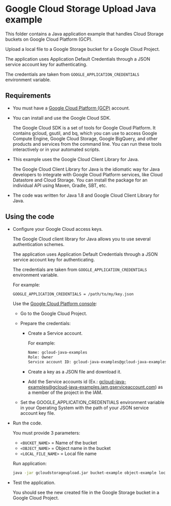 # Google Cloud Storage Upload Java example

This folder contains a Java application example that handles Cloud Storage buckets on Google Cloud Platform (GCP).

Upload a local file to a Google Storage bucket for a Google Cloud Project.

The application uses Application Default Credentials through a JSON service account key for authenticating.

The credentials are taken from `GOOGLE_APPLICATION_CREDENTIALS` environment variable.

## Requirements

* You must have a [Google Cloud Platform (GCP)](http://cloud.google.com/) account.

* You can install and use the Google Cloud SDK.

  The Google Cloud SDK is a set of tools for Google Cloud Platform.
  It contains gcloud, gsutil, and bq, which you can use to access Google Compute Engine, Google Cloud Storage, Google BigQuery,
  and other products and services from the command line. You can run these tools interactively or in your automated scripts.

* This example uses the Google Cloud Client Library for Java.

  The Google Cloud Client Library for Java is the idiomatic way for Java developers to integrate with Google Cloud Platform services,
  like Cloud Datastore and Cloud Storage. You can install the package for an individual API using Maven, Gradle, SBT, etc.

* The code was written for Java 1.8 and Google Cloud Client Library for Java.

## Using the code

* Configure your Google Cloud access keys.

  The Google Cloud client library for Java allows you to use several authentication schemes.

  The application uses Application Default Credentials through a JSON service account key for authenticating.

  The credentials are taken from `GOOGLE_APPLICATION_CREDENTIALS` environment variable.

  For example:

  ```bash
  GOOGLE_APPLICATION_CREDENTIALS = /path/to/my/key.json
  ```

  Use the [Google Cloud Platform console](http://cloud.google.com/):

  * Go to the Google Cloud Project.

  * Prepare the credentials:
    * Create a Service account.

      For example:

      ```bash
      Name: gcloud-java-examples
      Role: Owner
      Service account ID: gcloud-java-examples@gcloud-java-examples.iam.gserviceaccount.com)
      ```

    * Create a key as a JSON file and download it.

    * Add the Service accounts id (Ex.: gcloud-java-examples@gcloud-java-examples.iam.gserviceaccount.com) as a member of the project in the IAM.

  * Set the GOOGLE_APPLICATION_CREDENTIALS environment variable in your Operating System with the path of your JSON service account key file.

* Run the code.

  You must provide 3 parameters:

  * `<BUCKET_NAME>`     = Name of the bucket
  * `<OBJECT_NAME>`     = Object name in the bucket
  * `<LOCAL_FILE_NAME>` = Local file name

  Run application:

  ```bash
  java -jar gcloudstorageupload.jar bucket-example object-example local-file-example
  ```

* Test the application.

  You should see the new created file in the Google Storage bucket in a Google Cloud Project.
